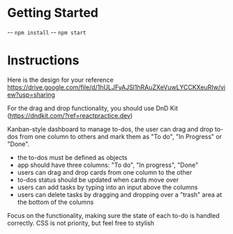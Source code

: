 # Getting Started 

-- `npm install`
-- `npm start`

# Instructions

Here is the design for your reference https://drive.google.com/file/d/1hULJFyAJSl1hRAuZXeVuwLYCCKXeuRIw/view?usp=sharing

For the drag and drop functionality, you should use DnD Kit (https://dndkit.com/?ref=reactpractice.dev)

Kanban-style dashboard to manage to-dos, the user can drag and drop to-dos from one column to others and mark them as "To do", "In Progress" or "Done".

- the to-dos must be defined as objects
- app should have three columns: "To do", "In progress", "Done"
- users can drag and drop cards from one column to the other
- to-dos status should be updated when cards move over
- users can add tasks by typing into an input above the columns
- users can delete tasks by dragging and dropping over a "trash" area at the bottom of the columns

Focus on the functionality, making sure the state of each to-do is handled correctly. CSS is not priority, but feel free to stylish 